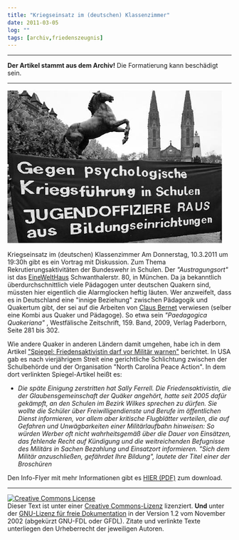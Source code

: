 ```yaml
---
title: "Kriegseinsatz im (deutschen) Klassenzimmer"
date: 2011-03-05
log: ""
tags: [archiv,friedenszeugnis]
---
```

<hr><b>Der Artikel stammt aus dem Archiv!</b> Die Formatierung kann beschädigt sein.<hr>

![bw_schule.jpeg](bw_schule.jpeg)

Kriegseinsatz im (deutschen) Klassenzimmer  Am Donnerstag, 10.3.2011 um 19:30h gibt es ein Vortrag mit Diskussion. Zum Thema Rekrutierungsaktivit&auml;ten der Bundeswehr in Schulen. Der  <i>&quot;Austragungsort&quot;</i> ist das <a href="http://www.einewelthaus.de/">EineWeltHaus</a> Schwanthalerstr. 80, in M&uuml;nchen.
Da ja bekanntlich &uuml;berdurchschnittlich viele P&auml;dagogen unter deutschen Quakern sind, m&uuml;ssten hier eigentlich die Alarmglocken heftig l&auml;uten. Wer anzweifelt, dass es in Deutschland eine &quot;innige Beziehung&quot; zwischen P&auml;dagogik und Quakertum gibt, der sei auf die Arbeiten von <a href="http://www.the-independent-friend.de/?q=user/4/track">Claus Bernet</a> verwiesen (selber eine Kombi aus Quaker und P&auml;dagoge).  So etwa sein <em>&quot;Paedagogica Quakeriana&quot;</em> , Westf&auml;lische Zeitschrift, 159. Band, 2009, Verlag Paderborn, Seite 281 bis 302.
<!--break-->
Wie andere Quaker in anderen L&auml;ndern damit umgehen, habe ich in dem Artikel <a href="">&quot;Spiegel: Friedensaktivistin darf vor Milit&auml;r warnen&quot;</a> berichtet. In USA gab es nach vierj&auml;hrigem Streit eine gerichtliche Schlichtung zwischen der Schulbeh&ouml;rde und der Organisation &quot;North Carolina Peace Action&quot;. In dem dort verlinkten Spiegel-Artikel hei&szlig;t es:
<ul>
    <li><i>Die sp&auml;te Einigung zerstritten hat Sally Ferrell. Die Friedensaktivistin, die der Glaubensgemeinschaft der Qu&auml;ker angeh&ouml;rt, hatte seit 2005 daf&uuml;r gek&auml;mpft, an den Schulen im Bezirk Wilkes sprechen zu d&uuml;rfen. Sie wollte die Sch&uuml;ler &uuml;ber Freiwilligendienste und Berufe im &ouml;ffentlichen Dienst informieren, vor allem aber kritische Flugbl&auml;tter verteilen, die auf Gefahren und Unw&auml;gbarkeiten einer Milit&auml;rlaufbahn hinweisen: So w&uuml;rden Werber oft nicht wahrheitsgem&auml;&szlig; &uuml;ber die Dauer von Eins&auml;tzen, das fehlende Recht auf K&uuml;ndigung und die weitreichenden Befugnisse des Milit&auml;rs in Sachen Bezahlung und Einsatzort informieren. &quot;Sich dem Milit&auml;r anzuschlie&szlig;en, gef&auml;hrdet Ihre Bildung&quot;, lautete der Titel einer der Brosch&uuml;ren</i></li>
</ul>
Den Info-Flyer mit mehr Informationen gibt es <a href="http://www.the-independent-friend.de/?q=system/files/BIFA-Schule-Buwe-10.3.2011.pdf">HIER (PDF)</a> zum download.
<hr />
<a rel="license" href="http://creativecommons.org/licenses/by-sa/3.0/de/"><img alt="Creative Commons License" style="border-width: 0pt;" src="http://i.creativecommons.org/l/by-sa/3.0/de/88x31.png" /></a><br />
Dieser <span xmlns:dc="http://purl.org/dc/elements/1.1/" href="http://purl.org/dc/dcmitype/Text" rel="dc:type">Text</span> ist unter einer <a rel="license" href="http://creativecommons.org/licenses/by-sa/3.0/de/">Creative Commons-Lizenz</a> lizenziert. <b>Und</b> unter der <a href="http://de.wikipedia.org/wiki/GFDL">GNU-Lizenz f&uuml;r freie Dokumentation</a> in der Version 1.2 vom November 2002 (abgek&uuml;rzt GNU-FDL oder GFDL). Zitate und verlinkte Texte unterliegen den Urheberrecht der jeweiligen Autoren.
